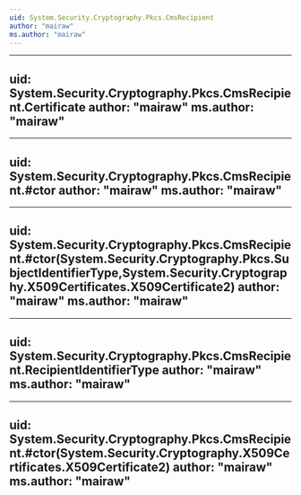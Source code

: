 ```yaml
---
uid: System.Security.Cryptography.Pkcs.CmsRecipient
author: "mairaw"
ms.author: "mairaw"
---
```


---
uid: System.Security.Cryptography.Pkcs.CmsRecipient.Certificate
author: "mairaw"
ms.author: "mairaw"
---

---
uid: System.Security.Cryptography.Pkcs.CmsRecipient.#ctor
author: "mairaw"
ms.author: "mairaw"
---

---
uid: System.Security.Cryptography.Pkcs.CmsRecipient.#ctor(System.Security.Cryptography.Pkcs.SubjectIdentifierType,System.Security.Cryptography.X509Certificates.X509Certificate2)
author: "mairaw"
ms.author: "mairaw"
---

---
uid: System.Security.Cryptography.Pkcs.CmsRecipient.RecipientIdentifierType
author: "mairaw"
ms.author: "mairaw"
---

---
uid: System.Security.Cryptography.Pkcs.CmsRecipient.#ctor(System.Security.Cryptography.X509Certificates.X509Certificate2)
author: "mairaw"
ms.author: "mairaw"
---
